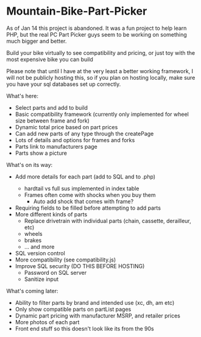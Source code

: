 # Mountain-Bike-Part-Picker

As of Jan 14 this project is abandoned. It was a fun project to help learn PHP, but the real PC Part Picker guys seem to be working on something much bigger and better.



Build your bike virtually to see compatibility and pricing, or just toy with the most expensive bike you can build


Please note that until I have at the very least a better working framework, I will not be publicly hosting this, so if you plan on hosting locally, make sure you have your sql databases set up correctly.

What's here:
- Select parts and add to build
- Basic compatibility framework (currently only implemented for wheel size between frame and fork)
- Dynamic total price based on part prices
- Can add new parts of any type through the createPage
- Lots of details and options for frames and forks
- Parts link to manufacturers page
- Parts show a picture

What's on its way:
- Add more details for each part (add to SQL and to <partname>.php)
  - hardtail vs full sus implemented in index table
  - Frames often come with shocks when you buy them
    - Auto add shock that comes with frame?
- Requiring fields to be filled before attempting to add parts
- More different kinds of parts
  - Replace drivetrain with individual parts (chain, cassette, derailleur, etc)
  - wheels
  - brakes
  - ... and more
- SQL version control
- More compatibility (see compatibility.js)
- Improve SQL security (DO THIS BEFORE HOSTING)
  - Password on SQL server
  - Sanitize input

What's coming later:
- Ability to filter parts by brand and intended use (xc, dh, am etc)
- Only show compatible parts on partList pages
- Dynamic part pricing with manufacturer MSRP, and retailer prices
- More photos of each part
- Front end stuff so this doesn't look like its from the 90s
